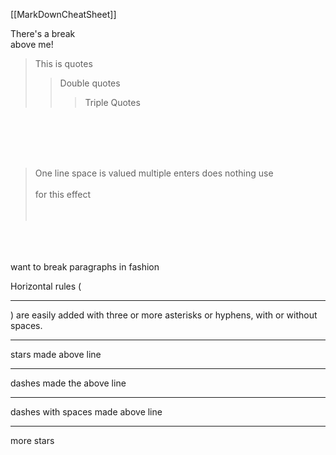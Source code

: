 [[MarkDownCheatSheet]]


There's a break <br /> above me!

> This is quotes
> > Double quotes
> > > Triple Quotes  


<br /><br /> <br /><br />
>One line space is valued multiple enters does nothing use <br /><br /> for this effect
<br /><br /><br />



<br /><br /><br />
want to break paragraphs in fashion<br />

Horizontal rules (<hr/>) are easily added with three or more asterisks or hyphens, with or without spaces.
***
stars made above line

---
dashes made the above line

- - -
dashes with spaces made above line

****************
more stars
